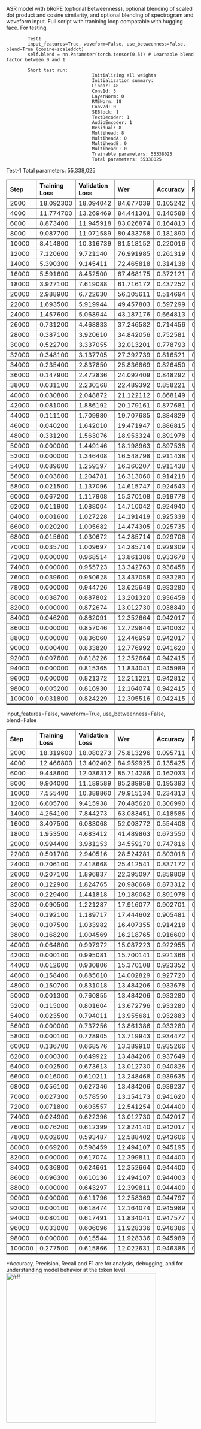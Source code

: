 ASR model with bRoPE (optional Betweenness), optional blending of scaled dot product and cosine similarity, and optional blending of spectrogram and waveform input. Full script with tranining loop compatable with hugging face. For testing.
            
            Test1
            input_features=True, waveform=False, use_betweenness=False, blend=True (cosine+scaleddot)
            self.blend = nn.Parameter(torch.tensor(0.5)) # Learnable blend factor between 0 and 1 

            Short test run:
                                    Initializing all weights
                                    Initialization summary:
                                    Linear: 48
                                    Conv1d: 5
                                    LayerNorm: 0
                                    RMSNorm: 18
                                    Conv2d: 0
                                    SEBlock: 1
                                    TextDecoder: 1
                                    AudioEncoder: 1
                                    Residual: 8
                                    Multihead: 8
                                    MultiheadA: 0
                                    MultiheadB: 0
                                    MultiheadC: 0
                                    Trainable parameters: 55338025
                                    Total parameters: 55338025


<div> Test-1 Total parameters: 55,338,025 </div>
    <table border="1" class="dataframe">
  <thead>
 <tr style="text-align: left;">
      <th>Step</th>
      <th>Training Loss</th>
      <th>Validation Loss</th>
      <th>Wer</th>
      <th>Accuracy</th>
      <th>Precision</th>
      <th>Recall</th>
      <th>F1</th>
    </tr>
  </thead>
  <tbody>
    <tr>
      <td>2000</td>
      <td>18.092300</td>
      <td>18.094042</td>
      <td>84.677039</td>
      <td>0.105242</td>
      <td>0.063004</td>
      <td>0.105242</td>
      <td>0.065817</td>
    </tr>
    <tr>
      <td>4000</td>
      <td>11.774700</td>
      <td>13.269469</td>
      <td>84.441301</td>
      <td>0.140588</td>
      <td>0.085592</td>
      <td>0.140588</td>
      <td>0.093962</td>
    </tr>
    <tr>
      <td>6000</td>
      <td>8.873400</td>
      <td>11.945918</td>
      <td>83.026874</td>
      <td>0.164813</td>
      <td>0.106469</td>
      <td>0.164813</td>
      <td>0.119764</td>
    </tr>
    <tr>
      <td>8000</td>
      <td>9.087700</td>
      <td>11.071589</td>
      <td>80.433758</td>
      <td>0.181890</td>
      <td>0.124660</td>
      <td>0.181890</td>
      <td>0.141570</td>
    </tr>
    <tr>
      <td>10000</td>
      <td>8.414800</td>
      <td>10.316739</td>
      <td>81.518152</td>
      <td>0.220016</td>
      <td>0.139223</td>
      <td>0.220016</td>
      <td>0.161180</td>
    </tr>
    <tr>
      <td>12000</td>
      <td>7.120600</td>
      <td>9.721140</td>
      <td>76.991985</td>
      <td>0.261319</td>
      <td>0.168419</td>
      <td>0.261319</td>
      <td>0.195558</td>
    </tr>
    <tr>
      <td>14000</td>
      <td>5.390300</td>
      <td>9.145411</td>
      <td>72.465818</td>
      <td>0.314138</td>
      <td>0.237863</td>
      <td>0.314138</td>
      <td>0.260354</td>
    </tr>
    <tr>
      <td>16000</td>
      <td>5.591600</td>
      <td>8.452500</td>
      <td>67.468175</td>
      <td>0.372121</td>
      <td>0.290982</td>
      <td>0.372121</td>
      <td>0.317709</td>
    </tr>
    <tr>
      <td>18000</td>
      <td>3.927100</td>
      <td>7.619088</td>
      <td>61.716172</td>
      <td>0.437252</td>
      <td>0.384644</td>
      <td>0.437252</td>
      <td>0.398461</td>
    </tr>
    <tr>
      <td>20000</td>
      <td>2.988900</td>
      <td>6.722630</td>
      <td>56.105611</td>
      <td>0.514694</td>
      <td>0.466956</td>
      <td>0.514694</td>
      <td>0.479414</td>
    </tr>
    <tr>
      <td>22000</td>
      <td>1.693500</td>
      <td>5.919944</td>
      <td>49.457803</td>
      <td>0.597299</td>
      <td>0.561372</td>
      <td>0.597299</td>
      <td>0.568058</td>
    </tr>
    <tr>
      <td>24000</td>
      <td>1.457600</td>
      <td>5.068944</td>
      <td>43.187176</td>
      <td>0.664813</td>
      <td>0.630534</td>
      <td>0.664813</td>
      <td>0.636420</td>
    </tr>
    <tr>
      <td>26000</td>
      <td>0.731200</td>
      <td>4.468833</td>
      <td>37.246582</td>
      <td>0.714456</td>
      <td>0.685669</td>
      <td>0.714456</td>
      <td>0.690794</td>
    </tr>
    <tr>
      <td>28000</td>
      <td>0.387100</td>
      <td>3.920610</td>
      <td>34.842056</td>
      <td>0.752581</td>
      <td>0.718280</td>
      <td>0.752581</td>
      <td>0.726407</td>
    </tr>
    <tr>
      <td>30000</td>
      <td>0.522700</td>
      <td>3.337055</td>
      <td>32.013201</td>
      <td>0.778793</td>
      <td>0.748308</td>
      <td>0.778793</td>
      <td>0.754799</td>
    </tr>
    <tr>
      <td>32000</td>
      <td>0.348100</td>
      <td>3.137705</td>
      <td>27.392739</td>
      <td>0.816521</td>
      <td>0.789249</td>
      <td>0.816521</td>
      <td>0.794745</td>
    </tr>
    <tr>
      <td>34000</td>
      <td>0.235400</td>
      <td>2.837850</td>
      <td>25.836869</td>
      <td>0.826450</td>
      <td>0.804915</td>
      <td>0.826450</td>
      <td>0.808204</td>
    </tr>
    <tr>
      <td>36000</td>
      <td>0.147900</td>
      <td>2.472836</td>
      <td>24.092409</td>
      <td>0.848292</td>
      <td>0.822547</td>
      <td>0.848292</td>
      <td>0.828575</td>
    </tr>
    <tr>
      <td>38000</td>
      <td>0.031100</td>
      <td>2.230168</td>
      <td>22.489392</td>
      <td>0.858221</td>
      <td>0.832547</td>
      <td>0.858221</td>
      <td>0.839435</td>
    </tr>
    <tr>
      <td>40000</td>
      <td>0.030800</td>
      <td>2.048872</td>
      <td>21.122112</td>
      <td>0.868149</td>
      <td>0.845544</td>
      <td>0.868149</td>
      <td>0.851453</td>
    </tr>
    <tr>
      <td>42000</td>
      <td>0.081000</td>
      <td>1.886192</td>
      <td>20.179161</td>
      <td>0.877681</td>
      <td>0.858592</td>
      <td>0.877681</td>
      <td>0.862592</td>
    </tr>
    <tr>
      <td>44000</td>
      <td>0.111100</td>
      <td>1.709980</td>
      <td>19.707685</td>
      <td>0.884829</td>
      <td>0.861480</td>
      <td>0.884829</td>
      <td>0.867254</td>
    </tr>
    <tr>
      <td>46000</td>
      <td>0.040200</td>
      <td>1.642010</td>
      <td>19.471947</td>
      <td>0.886815</td>
      <td>0.872261</td>
      <td>0.886815</td>
      <td>0.874384</td>
    </tr>
    <tr>
      <td>48000</td>
      <td>0.331200</td>
      <td>1.563076</td>
      <td>18.953324</td>
      <td>0.891978</td>
      <td>0.873376</td>
      <td>0.891978</td>
      <td>0.877740</td>
    </tr>
    <tr>
      <td>50000</td>
      <td>0.000000</td>
      <td>1.449146</td>
      <td>18.198963</td>
      <td>0.897538</td>
      <td>0.879116</td>
      <td>0.897538</td>
      <td>0.883927</td>
    </tr>
    <tr>
      <td>52000</td>
      <td>0.000000</td>
      <td>1.346408</td>
      <td>16.548798</td>
      <td>0.911438</td>
      <td>0.896957</td>
      <td>0.911438</td>
      <td>0.900420</td>
    </tr>
    <tr>
      <td>54000</td>
      <td>0.089600</td>
      <td>1.259197</td>
      <td>16.360207</td>
      <td>0.911438</td>
      <td>0.892535</td>
      <td>0.911438</td>
      <td>0.897926</td>
    </tr>
    <tr>
      <td>56000</td>
      <td>0.003600</td>
      <td>1.204781</td>
      <td>16.313060</td>
      <td>0.914218</td>
      <td>0.900028</td>
      <td>0.914218</td>
      <td>0.903210</td>
    </tr>
    <tr>
      <td>58000</td>
      <td>0.021500</td>
      <td>1.137096</td>
      <td>14.615747</td>
      <td>0.924543</td>
      <td>0.908271</td>
      <td>0.924543</td>
      <td>0.913154</td>
    </tr>
    <tr>
      <td>60000</td>
      <td>0.067200</td>
      <td>1.117908</td>
      <td>15.370108</td>
      <td>0.919778</td>
      <td>0.907544</td>
      <td>0.919778</td>
      <td>0.910139</td>
    </tr>
    <tr>
      <td>62000</td>
      <td>0.011900</td>
      <td>1.088004</td>
      <td>14.710042</td>
      <td>0.924940</td>
      <td>0.907473</td>
      <td>0.924940</td>
      <td>0.912866</td>
    </tr>
    <tr>
      <td>64000</td>
      <td>0.001600</td>
      <td>1.027228</td>
      <td>14.191419</td>
      <td>0.925338</td>
      <td>0.909092</td>
      <td>0.925338</td>
      <td>0.913723</td>
    </tr>
    <tr>
      <td>66000</td>
      <td>0.020200</td>
      <td>1.005682</td>
      <td>14.474305</td>
      <td>0.925735</td>
      <td>0.909920</td>
      <td>0.925735</td>
      <td>0.914692</td>
    </tr>
    <tr>
      <td>68000</td>
      <td>0.015600</td>
      <td>1.030672</td>
      <td>14.285714</td>
      <td>0.929706</td>
      <td>0.915055</td>
      <td>0.929706</td>
      <td>0.919430</td>
    </tr>
    <tr>
      <td>70000</td>
      <td>0.035700</td>
      <td>1.009697</td>
      <td>14.285714</td>
      <td>0.929309</td>
      <td>0.912733</td>
      <td>0.929309</td>
      <td>0.917668</td>
    </tr>
    <tr>
      <td>72000</td>
      <td>0.000000</td>
      <td>0.968514</td>
      <td>13.861386</td>
      <td>0.933678</td>
      <td>0.918284</td>
      <td>0.933678</td>
      <td>0.923120</td>
    </tr>
    <tr>
      <td>74000</td>
      <td>0.000000</td>
      <td>0.955723</td>
      <td>13.342763</td>
      <td>0.936458</td>
      <td>0.922170</td>
      <td>0.936458</td>
      <td>0.926470</td>
    </tr>
    <tr>
      <td>76000</td>
      <td>0.039600</td>
      <td>0.950628</td>
      <td>13.437058</td>
      <td>0.933280</td>
      <td>0.917714</td>
      <td>0.933280</td>
      <td>0.922634</td>
    </tr>
    <tr>
      <td>78000</td>
      <td>0.000000</td>
      <td>0.944726</td>
      <td>13.625648</td>
      <td>0.933280</td>
      <td>0.918627</td>
      <td>0.933280</td>
      <td>0.922984</td>
    </tr>
    <tr>
      <td>80000</td>
      <td>0.038700</td>
      <td>0.887802</td>
      <td>13.201320</td>
      <td>0.936458</td>
      <td>0.924333</td>
      <td>0.936458</td>
      <td>0.927376</td>
    </tr>
    <tr>
      <td>82000</td>
      <td>0.000000</td>
      <td>0.872674</td>
      <td>13.012730</td>
      <td>0.938840</td>
      <td>0.928047</td>
      <td>0.938840</td>
      <td>0.930471</td>
    </tr>
    <tr>
      <td>84000</td>
      <td>0.046200</td>
      <td>0.862091</td>
      <td>12.352664</td>
      <td>0.942017</td>
      <td>0.929719</td>
      <td>0.942017</td>
      <td>0.933114</td>
    </tr>
    <tr>
      <td>86000</td>
      <td>0.000000</td>
      <td>0.857046</td>
      <td>12.729844</td>
      <td>0.940032</td>
      <td>0.927587</td>
      <td>0.940032</td>
      <td>0.930960</td>
    </tr>
    <tr>
      <td>88000</td>
      <td>0.000000</td>
      <td>0.836060</td>
      <td>12.446959</td>
      <td>0.942017</td>
      <td>0.928478</td>
      <td>0.942017</td>
      <td>0.932626</td>
    </tr>
 <tr>
      <td>90000</td>
      <td>0.000400</td>
      <td>0.833820</td>
      <td>12.776992</td>
      <td>0.941620</td>
      <td>0.928891</td>
      <td>0.941620</td>
      <td>0.932617</td>
    </tr>
    <tr>
      <td>92000</td>
      <td>0.007600</td>
      <td>0.818226</td>
      <td>12.352664</td>
      <td>0.942415</td>
      <td>0.929752</td>
      <td>0.942415</td>
      <td>0.933300</td>
    </tr>
    <tr>
      <td>94000</td>
      <td>0.000000</td>
      <td>0.815365</td>
      <td>11.834041</td>
      <td>0.945989</td>
      <td>0.935079</td>
      <td>0.945989</td>
      <td>0.937764</td>
    </tr>
    <tr>
      <td>96000</td>
      <td>0.000000</td>
      <td>0.821372</td>
      <td>12.211221</td>
      <td>0.942812</td>
      <td>0.930952</td>
      <td>0.942812</td>
      <td>0.934042</td>
    </tr>
    <tr>
      <td>98000</td>
      <td>0.005200</td>
      <td>0.816930</td>
      <td>12.164074</td>
      <td>0.942415</td>
      <td>0.929443</td>
      <td>0.942415</td>
      <td>0.933270</td>
    </tr>
    <tr>
      <td>100000</td>
      <td>0.031800</td>
      <td>0.824229</td>
      <td>12.305516</td>
      <td>0.942415</td>
      <td>0.928827</td>
      <td>0.942415</td>
      <td>0.932923</td>
    </tr>
  </tbody>
</table><p>

<div>
input_features=False, waveform=True, use_betweenness=False, blend=False
</div>
<table border="1" class="dataframe">
  <thead>
 <tr style="text-align: left;">
      <th>Step</th>
      <th>Training Loss</th>
      <th>Validation Loss</th>
      <th>Wer</th>
      <th>Accuracy</th>
      <th>Precision</th>
      <th>Recall</th>
      <th>F1</th>
    </tr>
  </thead>
  <tbody>
    <tr>
      <td>2000</td>
      <td>18.319600</td>
      <td>18.080273</td>
      <td>75.813296</td>
      <td>0.095711</td>
      <td>0.070337</td>
      <td>0.095711</td>
      <td>0.071393</td>
    </tr>
    <tr>
      <td>4000</td>
      <td>12.466800</td>
      <td>13.402402</td>
      <td>84.959925</td>
      <td>0.135425</td>
      <td>0.081651</td>
      <td>0.135425</td>
      <td>0.090946</td>
    </tr>
    <tr>
      <td>6000</td>
      <td>9.448600</td>
      <td>12.036312</td>
      <td>85.714286</td>
      <td>0.162033</td>
      <td>0.096348</td>
      <td>0.162033</td>
      <td>0.112391</td>
    </tr>
    <tr>
      <td>8000</td>
      <td>9.904000</td>
      <td>11.189589</td>
      <td>85.289958</td>
      <td>0.195393</td>
      <td>0.112964</td>
      <td>0.195393</td>
      <td>0.129118</td>
    </tr>
    <tr>
      <td>10000</td>
      <td>7.555400</td>
      <td>10.388860</td>
      <td>79.915134</td>
      <td>0.234313</td>
      <td>0.144965</td>
      <td>0.234313</td>
      <td>0.167771</td>
    </tr>
    <tr>
      <td>12000</td>
      <td>6.605700</td>
      <td>9.415938</td>
      <td>70.485620</td>
      <td>0.306990</td>
      <td>0.238213</td>
      <td>0.306990</td>
      <td>0.259406</td>
    </tr>
    <tr>
      <td>14000</td>
      <td>4.264100</td>
      <td>7.844273</td>
      <td>63.083451</td>
      <td>0.418586</td>
      <td>0.334068</td>
      <td>0.418586</td>
      <td>0.362212</td>
    </tr>
    <tr>
      <td>16000</td>
      <td>3.407500</td>
      <td>6.083068</td>
      <td>52.003772</td>
      <td>0.554408</td>
      <td>0.489343</td>
      <td>0.554408</td>
      <td>0.507254</td>
    </tr>
    <tr>
      <td>18000</td>
      <td>1.953500</td>
      <td>4.683412</td>
      <td>41.489863</td>
      <td>0.673550</td>
      <td>0.619520</td>
      <td>0.673550</td>
      <td>0.635014</td>
    </tr>
    <tr>
      <td>20000</td>
      <td>0.994400</td>
      <td>3.981153</td>
      <td>34.559170</td>
      <td>0.747816</td>
      <td>0.712093</td>
      <td>0.747816</td>
      <td>0.721504</td>
    </tr>
    <tr>
      <td>22000</td>
      <td>0.501700</td>
      <td>2.940516</td>
      <td>28.524281</td>
      <td>0.803018</td>
      <td>0.774478</td>
      <td>0.803018</td>
      <td>0.781874</td>
    </tr>
    <tr>
      <td>24000</td>
      <td>0.706100</td>
      <td>2.418668</td>
      <td>25.412541</td>
      <td>0.837172</td>
      <td>0.814588</td>
      <td>0.837172</td>
      <td>0.820592</td>
    </tr>
    <tr>
      <td>26000</td>
      <td>0.207100</td>
      <td>1.896837</td>
      <td>22.395097</td>
      <td>0.859809</td>
      <td>0.837096</td>
      <td>0.859809</td>
      <td>0.844431</td>
    </tr>
    <tr>
      <td>28000</td>
      <td>0.122900</td>
      <td>1.824765</td>
      <td>20.980669</td>
      <td>0.873312</td>
      <td>0.853699</td>
      <td>0.873312</td>
      <td>0.859408</td>
    </tr>
    <tr>
      <td>30000</td>
      <td>0.229400</td>
      <td>1.441818</td>
      <td>19.189062</td>
      <td>0.891978</td>
      <td>0.877305</td>
      <td>0.891978</td>
      <td>0.881302</td>
    </tr>
    <tr>
      <td>32000</td>
      <td>0.090500</td>
      <td>1.221287</td>
      <td>17.916077</td>
      <td>0.902701</td>
      <td>0.885618</td>
      <td>0.902701</td>
      <td>0.891490</td>
    </tr>
    <tr>
      <td>34000</td>
      <td>0.192100</td>
      <td>1.189717</td>
      <td>17.444602</td>
      <td>0.905481</td>
      <td>0.888093</td>
      <td>0.905481</td>
      <td>0.894257</td>
    </tr>
    <tr>
      <td>36000</td>
      <td>0.107500</td>
      <td>1.033982</td>
      <td>16.407355</td>
      <td>0.914218</td>
      <td>0.898027</td>
      <td>0.914218</td>
      <td>0.903648</td>
    </tr>
    <tr>
      <td>38000</td>
      <td>0.168200</td>
      <td>1.004569</td>
      <td>16.218765</td>
      <td>0.916600</td>
      <td>0.903735</td>
      <td>0.916600</td>
      <td>0.907678</td>
    </tr>
    <tr>
      <td>40000</td>
      <td>0.064800</td>
      <td>0.997972</td>
      <td>15.087223</td>
      <td>0.922955</td>
      <td>0.910180</td>
      <td>0.922955</td>
      <td>0.914554</td>
    </tr>
    <tr>
      <td>42000</td>
      <td>0.000100</td>
      <td>0.995081</td>
      <td>15.700141</td>
      <td>0.921366</td>
      <td>0.908474</td>
      <td>0.921366</td>
      <td>0.912862</td>
    </tr>
    <tr>
      <td>44000</td>
      <td>0.012600</td>
      <td>0.930806</td>
      <td>15.370108</td>
      <td>0.923352</td>
      <td>0.910853</td>
      <td>0.923352</td>
      <td>0.915058</td>
    </tr>
    <tr>
      <td>46000</td>
      <td>0.158400</td>
      <td>0.885610</td>
      <td>14.002829</td>
      <td>0.927720</td>
      <td>0.916071</td>
      <td>0.927720</td>
      <td>0.919978</td>
    </tr>
    <tr>
      <td>48000</td>
      <td>0.150700</td>
      <td>0.831018</td>
      <td>13.484206</td>
      <td>0.933678</td>
      <td>0.921829</td>
      <td>0.933678</td>
      <td>0.926022</td>
    </tr>
    <tr>
      <td>50000</td>
      <td>0.001300</td>
      <td>0.760855</td>
      <td>13.484206</td>
      <td>0.933280</td>
      <td>0.922322</td>
      <td>0.933280</td>
      <td>0.926065</td>
    </tr>
    <tr>
      <td>52000</td>
      <td>0.115000</td>
      <td>0.801604</td>
      <td>13.672796</td>
      <td>0.933280</td>
      <td>0.920937</td>
      <td>0.933280</td>
      <td>0.925725</td>
    </tr>
    <tr>
      <td>54000</td>
      <td>0.023500</td>
      <td>0.794011</td>
      <td>13.955681</td>
      <td>0.932883</td>
      <td>0.921452</td>
      <td>0.932883</td>
      <td>0.925599</td>
    </tr>
    <tr>
      <td>56000</td>
      <td>0.000000</td>
      <td>0.737256</td>
      <td>13.861386</td>
      <td>0.933280</td>
      <td>0.921451</td>
      <td>0.933280</td>
      <td>0.925768</td>
    </tr>
    <tr>
      <td>58000</td>
      <td>0.000100</td>
      <td>0.728905</td>
      <td>13.719943</td>
      <td>0.934472</td>
      <td>0.923756</td>
      <td>0.934472</td>
      <td>0.927613</td>
    </tr>
    <tr>
      <td>60000</td>
      <td>0.136700</td>
      <td>0.668576</td>
      <td>13.389910</td>
      <td>0.935266</td>
      <td>0.922963</td>
      <td>0.935266</td>
      <td>0.927428</td>
    </tr>
    <tr>
      <td>62000</td>
      <td>0.000300</td>
      <td>0.649922</td>
      <td>13.484206</td>
      <td>0.937649</td>
      <td>0.927631</td>
      <td>0.937649</td>
      <td>0.931078</td>
    </tr>
    <tr>
      <td>64000</td>
      <td>0.002500</td>
      <td>0.673613</td>
      <td>13.012730</td>
      <td>0.940826</td>
      <td>0.930626</td>
      <td>0.940826</td>
      <td>0.934244</td>
    </tr>
    <tr>
      <td>66000</td>
      <td>0.016000</td>
      <td>0.610211</td>
      <td>13.248468</td>
      <td>0.939635</td>
      <td>0.930225</td>
      <td>0.939635</td>
      <td>0.933773</td>
    </tr>
    <tr>
      <td>68000</td>
      <td>0.056100</td>
      <td>0.627346</td>
      <td>13.484206</td>
      <td>0.939237</td>
      <td>0.928945</td>
      <td>0.939237</td>
      <td>0.932870</td>
    </tr>
    <tr>
      <td>70000</td>
      <td>0.027300</td>
      <td>0.578550</td>
      <td>13.154173</td>
      <td>0.941620</td>
      <td>0.933707</td>
      <td>0.941620</td>
      <td>0.936273</td>
    </tr>
    <tr>
      <td>72000</td>
      <td>0.071800</td>
      <td>0.603557</td>
      <td>12.541254</td>
      <td>0.944400</td>
      <td>0.935416</td>
      <td>0.944400</td>
      <td>0.938356</td>
    </tr>
    <tr>
      <td>74000</td>
      <td>0.024900</td>
      <td>0.622396</td>
      <td>13.012730</td>
      <td>0.942017</td>
      <td>0.931542</td>
      <td>0.942017</td>
      <td>0.935199</td>
    </tr>
    <tr>
      <td>76000</td>
      <td>0.076200</td>
      <td>0.612399</td>
      <td>12.824140</td>
      <td>0.942017</td>
      <td>0.932815</td>
      <td>0.942017</td>
      <td>0.935888</td>
    </tr>
    <tr>
      <td>78000</td>
      <td>0.002600</td>
      <td>0.593487</td>
      <td>12.588402</td>
      <td>0.943606</td>
      <td>0.934422</td>
      <td>0.943606</td>
      <td>0.937724</td>
    </tr>
    <tr>
      <td>80000</td>
      <td>0.069200</td>
      <td>0.598459</td>
      <td>12.494107</td>
      <td>0.945195</td>
      <td>0.937344</td>
      <td>0.945195</td>
      <td>0.940034</td>
    </tr>
    <tr>
      <td>82000</td>
      <td>0.000000</td>
      <td>0.617074</td>
      <td>12.399811</td>
      <td>0.944400</td>
      <td>0.936148</td>
      <td>0.944400</td>
      <td>0.938823</td>
    </tr>
    <tr>
      <td>84000</td>
      <td>0.036800</td>
      <td>0.624661</td>
      <td>12.352664</td>
      <td>0.944400</td>
      <td>0.938164</td>
      <td>0.944400</td>
      <td>0.939924</td>
    </tr>
    <tr>
      <td>86000</td>
      <td>0.096300</td>
      <td>0.610136</td>
      <td>12.494107</td>
      <td>0.944003</td>
      <td>0.936301</td>
      <td>0.944003</td>
      <td>0.938756</td>
    </tr>
    <tr>
      <td>88000</td>
      <td>0.000000</td>
      <td>0.643297</td>
      <td>12.399811</td>
      <td>0.944400</td>
      <td>0.935380</td>
      <td>0.944400</td>
      <td>0.938284</td>
    </tr>
    <tr>
      <td>90000</td>
      <td>0.000000</td>
      <td>0.611796</td>
      <td>12.258369</td>
      <td>0.944797</td>
      <td>0.936981</td>
      <td>0.944797</td>
      <td>0.939315</td>
    </tr>
    <tr>
      <td>92000</td>
      <td>0.000100</td>
      <td>0.618474</td>
      <td>12.164074</td>
      <td>0.945989</td>
      <td>0.939343</td>
      <td>0.945989</td>
      <td>0.941079</td>
    </tr>
    <tr>
      <td>94000</td>
      <td>0.080100</td>
      <td>0.617491</td>
      <td>11.834041</td>
      <td>0.947577</td>
      <td>0.940349</td>
      <td>0.947577</td>
      <td>0.942425</td>
    </tr>
    <tr>
      <td>96000</td>
      <td>0.033000</td>
      <td>0.606096</td>
      <td>11.928336</td>
      <td>0.946386</td>
      <td>0.939276</td>
      <td>0.946386</td>
      <td>0.941278</td>
    </tr>
    <tr>
      <td>98000</td>
      <td>0.000000</td>
      <td>0.615544</td>
      <td>11.928336</td>
      <td>0.945989</td>
      <td>0.938416</td>
      <td>0.945989</td>
      <td>0.940589</td>
    </tr>
    <tr>
      <td>100000</td>
      <td>0.277500</td>
      <td>0.615866</td>
      <td>12.022631</td>
      <td>0.946386</td>
      <td>0.938813</td>
      <td>0.946386</td>
      <td>0.940986</td>
    </tr>
  </tbody>
</table><p>
*Accuracy, Precision, Recall and F1 are for analysis, debugging, and for understanding model behavior at the token level.
            
<img width="400" alt="ftff" src="https://github.com/user-attachments/assets/e69d0224-f297-4ff7-8fcb-6fa587534672" />


